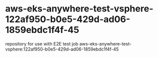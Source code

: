 # aws-eks-anywhere-test-vsphere-122af950-b0e5-429d-ad06-1859ebdc1f4f-45
repository for use with E2E test job aws-eks-anywhere-test-vsphere:122af950-b0e5-429d-ad06-1859ebdc1f4f-45

